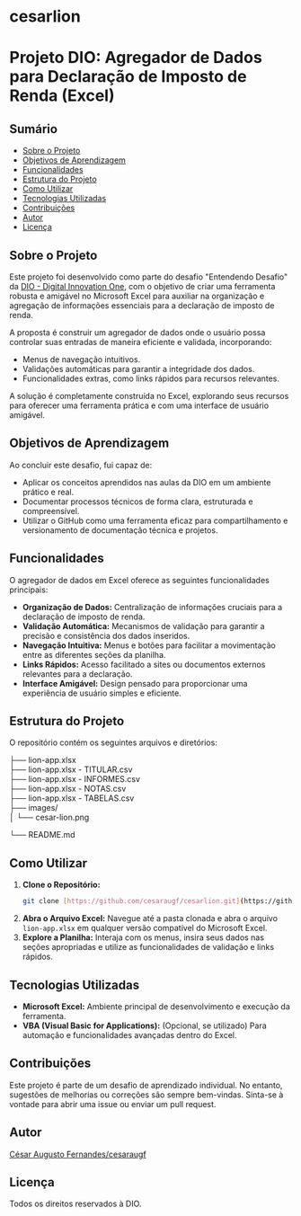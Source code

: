 # cesarlion
# Projeto DIO: Agregador de Dados para Declaração de Imposto de Renda (Excel)

## Sumário
- [Sobre o Projeto](#sobre-o-projeto)
- [Objetivos de Aprendizagem](#objetivos-de-aprendizagem)
- [Funcionalidades](#funcionalidades)
- [Estrutura do Projeto](#estrutura-do-projeto)
- [Como Utilizar](#como-utilizar)
- [Tecnologias Utilizadas](#tecnologias-utilizadas)
- [Contribuições](#contribuições)
- [Autor](#autor)
- [Licença](#licença)

## Sobre o Projeto

Este projeto foi desenvolvido como parte do desafio "Entendendo Desafio" da [DIO - Digital Innovation One](https://www.dio.me/), com o objetivo de criar uma ferramenta robusta e amigável no Microsoft Excel para auxiliar na organização e agregação de informações essenciais para a declaração de imposto de renda.

A proposta é construir um agregador de dados onde o usuário possa controlar suas entradas de maneira eficiente e validada, incorporando:
- Menus de navegação intuitivos.
- Validações automáticas para garantir a integridade dos dados.
- Funcionalidades extras, como links rápidos para recursos relevantes.

A solução é completamente construída no Excel, explorando seus recursos para oferecer uma ferramenta prática e com uma interface de usuário amigável.

## Objetivos de Aprendizagem

Ao concluir este desafio, fui capaz de:
- Aplicar os conceitos aprendidos nas aulas da DIO em um ambiente prático e real.
- Documentar processos técnicos de forma clara, estruturada e compreensível.
- Utilizar o GitHub como uma ferramenta eficaz para compartilhamento e versionamento de documentação técnica e projetos.

## Funcionalidades

O agregador de dados em Excel oferece as seguintes funcionalidades principais:

- **Organização de Dados:** Centralização de informações cruciais para a declaração de imposto de renda.
- **Validação Automática:** Mecanismos de validação para garantir a precisão e consistência dos dados inseridos.
- **Navegação Intuitiva:** Menus e botões para facilitar a movimentação entre as diferentes seções da planilha.
- **Links Rápidos:** Acesso facilitado a sites ou documentos externos relevantes para a declaração.
- **Interface Amigável:** Design pensado para proporcionar uma experiência de usuário simples e eficiente.

## Estrutura do Projeto

O repositório contém os seguintes arquivos e diretórios:

├── lion-app.xlsx             
├── lion-app.xlsx - TITULAR.csv    
├── lion-app.xlsx - INFORMES.csv   
├── lion-app.xlsx - NOTAS.csv     
├── lion-app.xlsx - TABELAS.csv    
├── images/                   
│   └── cesar-lion.png

└── README.md               

## Como Utilizar

1.  **Clone o Repositório:**
    ```bash
    git clone [https://github.com/cesaraugf/cesarlion.git](https://github.com/cesaraugf/cesarlion.git)
    ```
2.  **Abra o Arquivo Excel:**
    Navegue até a pasta clonada e abra o arquivo `lion-app.xlsx` em qualquer versão compatível do Microsoft Excel.
3.  **Explore a Planilha:**
    Interaja com os menus, insira seus dados nas seções apropriadas e utilize as funcionalidades de validação e links rápidos.

## Tecnologias Utilizadas

-   **Microsoft Excel:** Ambiente principal de desenvolvimento e execução da ferramenta.
-   **VBA (Visual Basic for Applications):** (Opcional, se utilizado) Para automação e funcionalidades avançadas dentro do Excel.

## Contribuições

Este projeto é parte de um desafio de aprendizado individual. No entanto, sugestões de melhorias ou correções são sempre bem-vindas. Sinta-se à vontade para abrir uma issue ou enviar um pull request.

## Autor

[César Augusto Fernandes/cesaraugf](https://github.com/cesaraugf)

## Licença

Todos os direitos reservados à DIO.
